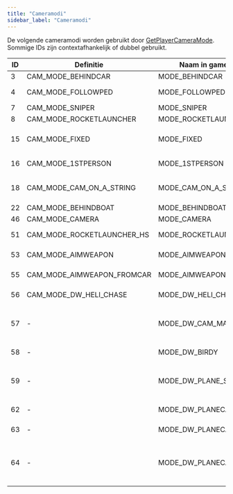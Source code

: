 ```yaml
---
title: "Cameramodi"
sidebar_label: "Cameramodi"
---
```


De volgende cameramodi worden gebruikt door [GetPlayerCameraMode](../functions/GetPlayerCameraMode). Sommige IDs zijn contextafhankelijk of dubbel gebruikt.

| ID  | Definitie                  | Naam in gamefiles       | Beschrijving                                                                 |
| --- | -------------------------- | ----------------------- | --------------------------------------------------------------------------- |
| 3   | CAM_MODE_BEHINDCAR         | MODE_BEHINDCAR          | Trein/tram‑camera                                                           |
| 4   | CAM_MODE_FOLLOWPED         | MODE_FOLLOWPED          | Achter speler (variabele afstand)                                           |
| 7   | CAM_MODE_SNIPER            | MODE_SNIPER             | Sniper‑vizier                                                               |
| 8   | CAM_MODE_ROCKETLAUNCHER    | MODE_ROCKETLAUNCHER     | RPG‑vizier                                                                  |
| 15  | CAM_MODE_FIXED             | MODE_FIXED              | Vaste camera (garages, chase, gebouwen, eten, …)                            |
| 16  | CAM_MODE_1STPERSON         | MODE_1STPERSON          | Voorkant voertuig, bike side‑camera                                         |
| 18  | CAM_MODE_CAM_ON_A_STRING   | MODE_CAM_ON_A_STRING    | Normale auto/heli/vliegtuig (variabele afstand)                             |
| 22  | CAM_MODE_BEHINDBOAT        | MODE_BEHINDBOAT         | Bootcamera                                                                  |
| 46  | CAM_MODE_CAMERA            | MODE_CAMERA             | Wapen‑vizier                                                                |
| 51  | CAM_MODE_ROCKETLAUNCHER_HS | MODE_ROCKETLAUNCHER_HS  | Heat‑seeking RPG‑vizier                                                     |
| 53  | CAM_MODE_AIMWEAPON         | MODE_AIMWEAPON          | Richten met ander wapen                                                     |
| 55  | CAM_MODE_AIMWEAPON_FROMCAR | MODE_AIMWEAPON_FROMCAR  | Passagiers‑drive‑by camera                                                  |
| 56  | CAM_MODE_DW_HELI_CHASE     | MODE_DW_HELI_CHASE      | Chase: helikopter/bird view                                                 |
| 57  | -                          | MODE_DW_CAM_MAN         | Chase: grondcamera; zoomt snel in en pant naar voertuig                     |
| 58  | -                          | MODE_DW_BIRDY           | Chase: horizontale flyby                                                    |
| 59  | -                          | MODE_DW_PLANE_SPOTTER   | Chase (lucht): grondcamera, omhoog naar vliegtuig                           |
| 62  | -                          | MODE_DW_PLANECAM1       | Chase (lucht): verticale flyby                                              |
| 63  | -                          | MODE_DW_PLANECAM2       | Chase (lucht): horizontale flyby                                            |
| 64  | -                          | MODE_DW_PLANECAM3       | Chase (lucht): focus op piloot, vergelijkbaar met LOOK_BEHIND te voet       |


